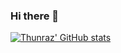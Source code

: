 ### Hi there 👋

<!--
**Thunraz/Thunraz** is a ✨ _special_ ✨ repository because its `README.md` (this file) appears on your GitHub profile.

Here are some ideas to get you started:

- 🔭 I’m currently working on ...
- 🌱 I’m currently learning ...
- 👯 I’m looking to collaborate on ...
- 🤔 I’m looking for help with ...
- 💬 Ask me about ...
- 📫 How to reach me: ...
- 😄 Pronouns: ...
- ⚡ Fun fact: ...
-->
[![Thunraz' GitHub stats](https://github-readme-stats.vercel.app/api?username=Thunraz)](https://github.com/anuraghazra/github-readme-stats)
